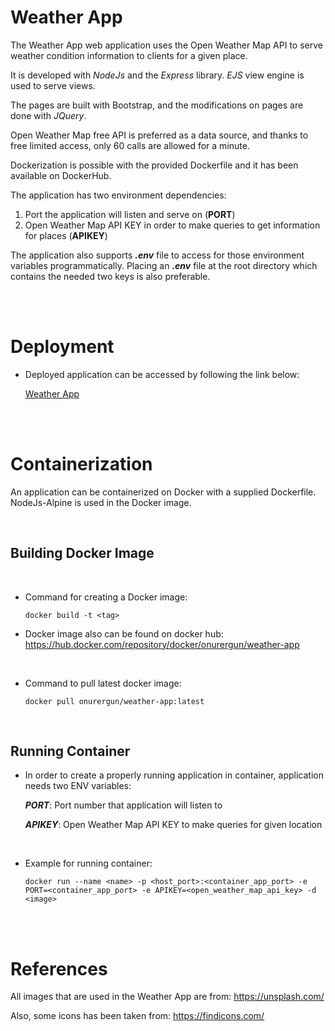 
# Weather App

The Weather App web application uses the Open Weather Map API to serve weather condition information to clients for a given place.

It is developed with *NodeJs* and the *Express* library. *EJS* view engine is used to serve views. 

The pages are built with Bootstrap, and the modifications on pages are done with *JQuery*.

Open Weather Map free API is preferred as a data source, and thanks to free limited access, only 60 calls are allowed for a minute. 

Dockerization is possible with the provided Dockerfile and it has been available on DockerHub. 

The application has two environment dependencies:

1. Port the application will listen and serve on (**PORT**)
2. Open Weather Map API KEY in order to make queries to get information for places (**APIKEY**)

The application also supports ***.env*** file to access for those environment variables programmatically. Placing an ***.env*** file at the root directory which contains the needed two keys is also preferable. 

<br>
<br>

# Deployment

- Deployed application can be accessed by following the link below:

  [Weather App](https://onurergun-weather-app.onrender.com)

<br>
<br>

# Containerization

An application can be containerized on Docker with a supplied Dockerfile. NodeJs-Alpine is used in the Docker image.

<br>

## Building Docker Image

<br>

- Command for creating a Docker image:
  
    ~~~
    docker build -t <tag>
    ~~~

- Docker image also can be found on docker hub: 
  https://hub.docker.com/repository/docker/onurergun/weather-app

<br>

- Command to pull latest docker image:
    ~~~
    docker pull onurergun/weather-app:latest
    ~~~

<br>

## Running Container

- In order to create a properly running application in container, application needs two ENV variables:

    ***PORT***: Port number that application will listen to

    ***APIKEY***: Open Weather Map API KEY to make queries for given location

<br>

- Example for running container:

    ~~~
    docker run --name <name> -p <host_port>:<container_app_port> -e PORT=<container_app_port> -e APIKEY=<open_weather_map_api_key> -d <image>
    ~~~

<br>
<br>

# References

All images that are used in the Weather App are from: https://unsplash.com/ 

Also, some icons has been taken from: https://findicons.com/
